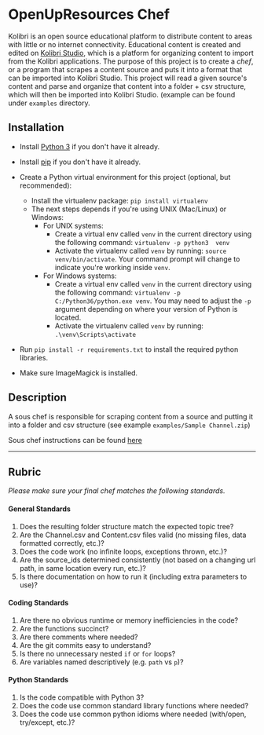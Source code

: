 # OpenUpResources Chef

Kolibri is an open source educational platform to distribute content to areas with
little or no internet connectivity. Educational content is created and edited on [Kolibri Studio](https://studio.learningequality.org),
which is a platform for organizing content to import from the Kolibri applications. The purpose
of this project is to create a *chef*, or a program that scrapes a content source and puts it
into a format that can be imported into Kolibri Studio. This project will read a
given source's content and parse and organize that content into a folder + csv structure,
which will then be imported into Kolibri Studio. (example can be found under `examples` directory.



## Installation

* Install [Python 3](https://www.python.org/downloads/) if you don't have it already.

* Install [pip](https://pypi.python.org/pypi/pip) if you don't have it already.

* Create a Python virtual environment for this project (optional, but recommended):
   * Install the virtualenv package: `pip install virtualenv`
   * The next steps depends if you're using UNIX (Mac/Linux) or Windows:
      * For UNIX systems:
         * Create a virtual env called `venv` in the current directory using the
           following command: `virtualenv -p python3  venv`
         * Activate the virtualenv called `venv` by running: `source venv/bin/activate`.
           Your command prompt will change to indicate you're working inside `venv`.
      * For Windows systems:
         * Create a virtual env called `venv` in the current directory using the
           following command: `virtualenv -p C:/Python36/python.exe venv`.
           You may need to adjust the `-p` argument depending on where your version
           of Python is located.
         * Activate the virtualenv called `venv` by running: `.\venv\Scripts\activate`

* Run `pip install -r requirements.txt` to install the required python libraries.

* Make sure ImageMagick is installed.


## Description

A sous chef is responsible for scraping content from a source and putting it into a folder
and csv structure (see example `examples/Sample Channel.zip`)

Sous chef instructions can be found [here](https://github.com/learningequality/ricecooker/blob/master/docs/souschef.md)


---

## Rubric

_Please make sure your final chef matches the following standards._

#### General Standards
1. Does the resulting folder structure match the expected topic tree?
1. Are the Channel.csv and Content.csv files valid (no missing files, data formatted correctly, etc.)?
1. Does the code work (no infinite loops, exceptions thrown, etc.)?
1. Are the source_ids determined consistently (not based on a changing url path, in same location every run, etc.)?
1. Is there documentation on how to run it (including extra parameters to use)?

#### Coding Standards
1. Are there no obvious runtime or memory inefficiencies in the code?
1. Are the functions succinct?
1. Are there comments where needed?
1. Are the git commits easy to understand?
1. Is there no unnecessary nested `if` or `for` loops?
1. Are variables named descriptively (e.g. `path` vs `p`)?

#### Python Standards
1. Is the code compatible with Python 3?
1. Does the code use common standard library functions where needed?
1. Does the code use common python idioms where needed (with/open, try/except, etc.)?

